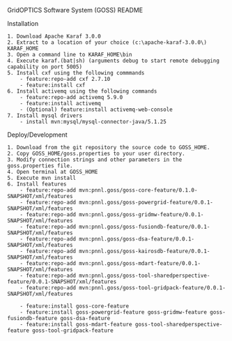 GridOPTICS Software System (GOSS) README

Installation

    1. Download Apache Karaf 3.0.0 
    2. Extract to a location of your choice (c:\apache-karaf-3.0.0\) KARAF_HOME
    3. Open a command line to KARAF_HOME\bin
    4. Execute karaf.(bat|sh) (arguments debug to start remote debugging capability on port 5005)
    5. Install cxf using the following commmands
        - feature:repo-add cxf 2.7.10
        - feature:install cxf
    6. Install activemq using the following commands
        - feature:repo-add activemq 5.9.0
        - feature:install activemq
        - (Optional) feature:install activemq-web-console
    7. Install mysql drivers
        - install mvn:mysql/mysql-connector-java/5.1.25

Deploy/Development

    1. Download from the git repository the source code to GOSS_HOME.
    2. Copy GOSS_HOME/goss.properties to your user directory.
    3. Modify connection strings and other parameters in the goss.properties file.
    4. Open terminal at GOSS_HOME
    5. Execute mvn install
    6. Install features
        - feature:repo-add mvn:pnnl.goss/goss-core-feature/0.1.0-SNAPSHOT/xml/features
        - feature:repo-add mvn:pnnl.goss/goss-powergrid-feature/0.0.1-SNAPSHOT/xml/features
        - feature:repo-add mvn:pnnl.goss/goss-gridmw-feature/0.0.1-SNAPSHOT/xml/features
        - feature:repo-add mvn:pnnl.goss/goss-fusiondb-feature/0.0.1-SNAPSHOT/xml/features
        - feature:repo-add mvn:pnnl.goss/goss-dsa-feature/0.0.1-SNAPSHOT/xml/features
        - feature:repo-add mvn:pnnl.goss/goss-kairosdb-feature/0.0.1-SNAPSHOT/xml/features
        - feature:repo-add mvn:pnnl.goss/goss-mdart-feature/0.0.1-SNAPSHOT/xml/features
        - feature:repo-add mvn:pnnl.goss/goss-tool-sharedperspective-feature/0.0.1-SNAPSHOT/xml/features
        - feature:repo-add mvn:pnnl.goss/goss-tool-gridpack-feature/0.0.1-SNAPSHOT/xml/features
        
        - feature:install goss-core-feature
        - feature:install goss-powergrid-feature goss-gridmw-feature goss-fusiondb-feature goss-dsa-feature
        - feature:install goss-mdart-feature goss-tool-sharedperspective-feature goss-tool-gridpack-feature
        
